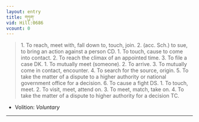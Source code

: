 ```yaml
---
layout: entry
title: གཏུག་
vid: Hill:0686
vcount: 0
---
```

> 1\. To reach, meet with, fall down to, touch, join\. 2\. (acc\. Sch\.) to sue, to bring an action against a person CD\. 1\. To touch, cause to come into contact\. 2\. To reach the climax of an appointed time\. 3\. To file a case DK\. 1\. To mutually meet (someone)\. 2\. To arrive\. 3\. To mutually come in contact, encounter\. 4\. To search for the source, origin\. 5\. To take the matter of a dispute to a higher authority or national government office for a decision\. 6\. To cause a fight DS\. 1\. To touch, meet\. 2\. To visit, meet, attend on\. 3\. To meet, match, take on\. 4\. To take the matter of a dispute to higher authority for a decision TC\.

* Volition: _Voluntary_

---


